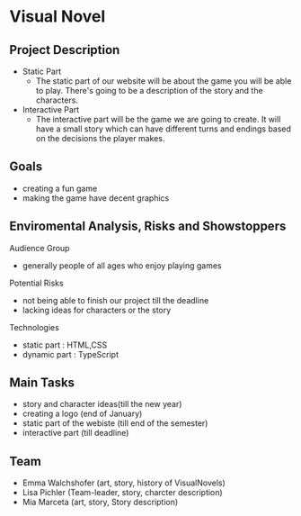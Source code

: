 # Visual Novel

## Project Description

* Static Part 
   * The static part of our website will be about the game  you will be able to play. There's going to be a description of the story and the characters.
* Interactive Part
  * The interactive part will be the game we are going to create. It will have a small story which can have different turns and endings based on the decisions the player makes.

## Goals
* creating a fun game 
* making the game have decent graphics

## Enviromental Analysis, Risks and Showstoppers
Audience Group
 * generally people of all ages who enjoy playing games

Potential Risks
 * not being able to finish our project till the deadline
 * lacking ideas for characters or the story

 Technologies
 * static part  : HTML,CSS
 * dynamic part : TypeScript

## Main Tasks
 * story and character ideas(till the new year)
 * creating a logo (end of January)
 * static part of the webiste (till end of the semester)
 * interactive part (till deadline)

## Team
 
* Emma Walchshofer (art, story, history of VisualNovels)
* Lisa Pichler (Team-leader, story, charcter description)
* Mia Marceta (art, story, Story description)
